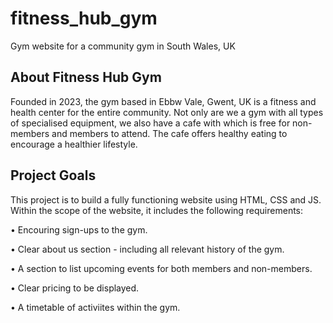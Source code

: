 # fitness_hub_gym
Gym website for a community gym in South Wales, UK

## About Fitness Hub Gym

Founded in 2023, the gym based in Ebbw Vale, Gwent, UK is a fitness and health center for the entire community. Not only are we a gym with all types of specialised equipment, we also have a cafe with which is free for non-members and members to attend. The cafe offers healthy eating to encourage a healthier lifestyle.

## Project Goals

This project is to build a fully functioning website using HTML, CSS and JS. Within the scope of the website, it includes the following requirements:

• Encouring sign-ups to the gym.

• Clear about us section - including all relevant history of the gym.

• A section to list upcoming events for both members and non-members.

• Clear pricing to be displayed.

• A timetable of activiites within the gym.

